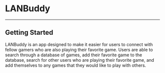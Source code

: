 # LANBuddy
______
## Getting Started

LANBuddy is an app designed to make it easier for users to connect with fellow gamers who are also playing their favorite game. Users are able to search through a database of games, add their favorite game to the database, search for other users who are playing their favorite game, and add themselves to any games that they would like to play with others. 

